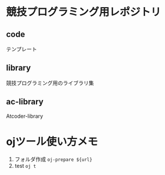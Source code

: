 # 競技プログラミング用レポジトリ
## code
テンプレート
## library
競技プログラミング用のライブラリ集
## ac-library
Atcoder-library
# ojツール使い方メモ
1. フォルダ作成 `oj-prepare ${url}`
1. test `oj t`
